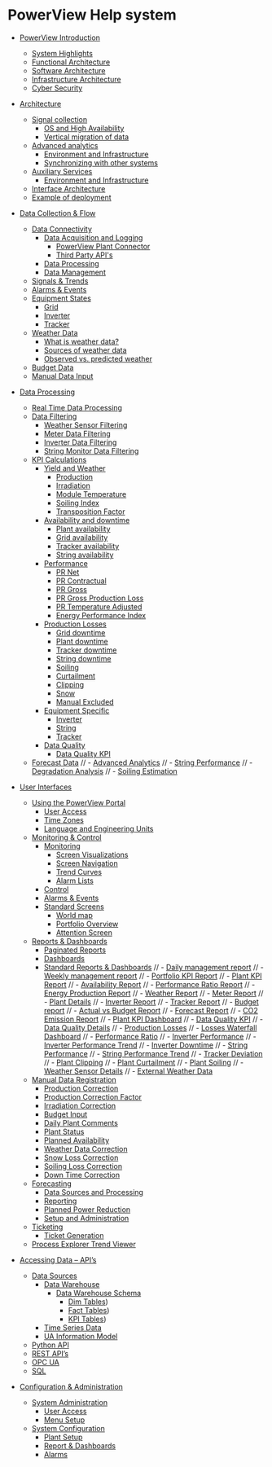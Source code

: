 # PowerView Help system

[](README.md)

- [PowerView Introduction](intro/README.md)
  - [System Highlights](intro/system_highlights.md)
  - [Functional Architecture](intro/functional_architecture.md)
  - [Software Architecture](intro/software_architecture.md)
  - [Infrastructure Architecture](intro/infrastructure_architecture.md)
  - [Cyber Security](intro/cyber_security.md)
- [Architecture](architecture/README.md)
  - [Signal collection](architecture/signals/README.md)
    - [OS and High Availability](architecture/signals/running_environment.md)
    - [Vertical migration of data](architecture/signals/vertical_migration.md)
  - [Advanced analytics](architecture/advanced_analytics/README.md)
    - [Environment and Infrastructure](architecture/advanced_analytics/running_environment.md)
    - [Synchronizing with other systems](architecture/advanced_analytics/synchronizing.md)
  - [Auxiliary Services](architecture/auxiliary/README.md)
    - [Environment and Infrastructure](architecture/auxiliary/running_environment.md)
  - [Interface Architecture](architecture/interfaces/README.md)
  - [Example of deployment](architecture/examples.md)
- [Data Collection & Flow](data_collection/README.md)
  - [Data Connectivity](data_collection/connectivity/README.md)
    - [Data Acquisition and Logging](data_collection/connectivity/logging/README.md)
      - [PowerView Plant Connector](data_collection/connectivity/logging/plant_connector.md)
      - [Third Party API's](data_collection/connectivity/logging/third_party_APIs.md)
    - [Data Processing](data_collection/connectivity/processing.md)
    - [Data Management](data_collection/connectivity/management.md)
  - [Signals & Trends](data_collection/signals_trends.md)
  - [Alarms & Events](data_collection/alarms_and_events.md)
  - [Equipment States](data_collection/equipment_states/README.md)
    - [Grid](data_collection/equipment_states/grid.md)
    - [Inverter](data_collection/equipment_states/inverter.md)
    - [Tracker](data_collection/equipment_states/tracker.md)
  - [Weather Data](data_collection/weather/README.md)
    - [What is weather data?](data_collection/weather/what_is_weather_data.md)
    - [Sources of weather data](data_collection/weather/sources_of_weather_data.md)
    - [Observed vs. predicted weather](data_collection/weather/observed_predicted_weather.md)
  - [Budget Data](data_collection/budget_data.md)
  - [Manual Data Input](data_collection/manual_data_input.md)
- [Data Processing](data_processing/README.md)
  - [Real Time Data Processing](data_processing/real_time_data_processing.md)
  - [Data Filtering](data_processing/data_filtering/README.md)
    - [Weather Sensor Filtering](data_processing/data_filtering/weather_sensor_filtering.md)
    - [Meter Data Filtering](data_processing/data_filtering/meter_data_filtering.md)
    - [Inverter Data Filtering](data_processing/data_filtering/inverter_data_filtering.md)
    - [String Monitor Data Filtering](data_processing/data_filtering/string_monitor_data_filtering.md)
  - [KPI Calculations](data_processing/kpi/README.md)
    - [Yield and Weather](data_processing/kpi/yield_and_weather/README.md)
      - [Production](data_processing/kpi/yield_and_weather/production.md)
      - [Irradiation](data_processing/kpi/yield_and_weather/irradiation.md)
      - [Module Temperature](data_processing/kpi/yield_and_weather/module_temperature.md)
      - [Soiling Index](data_processing/kpi/yield_and_weather/soiling_index.md)
      - [Transposition Factor](data_processing/kpi/yield_and_weather/transposition_factor.md)
    - [Availability and downtime](data_processing/kpi/availability_and_downtime/README.md)
      - [Plant availability](data_processing/kpi/availability_and_downtime/plant_availability.md)
      - [Grid availability](data_processing/kpi/availability_and_downtime/grid_availability.md)
      - [Tracker availability](data_processing/kpi/availability_and_downtime/tracker_availability.md)
      - [String availability](data_processing/kpi/availability_and_downtime/string_availability.md)
    - [Performance](data_processing/kpi/performance/README.md)
      - [PR Net](data_processing/kpi/performance/pr_net.md)
      - [PR Contractual](data_processing/kpi/performance/pr_contractual.md)
      - [PR Gross](data_processing/kpi/performance/pr_gross.md)
      - [PR Gross Production Loss](data_processing/kpi/performance/pr_gross_production_loss.md)
      - [PR Temperature Adjusted](data_processing/kpi/performance/pr_temperature_adjusted.md)
      - [Energy Performance Index](data_processing/kpi/performance/energy_performance_index.md)
    - [Production Losses](data_processing/kpi/production_losses/README.md)
      - [Grid downtime](data_processing/kpi/production_losses/grid_down_time_production_losses.md)
      - [Plant downtime](data_processing/kpi/production_losses/plant_down_time_production_losses.md)
      - [Tracker downtime](data_processing/kpi/production_losses/tracker_down_time_production_losses.md)
      - [String downtime](data_processing/kpi/production_losses/string_down_time_production_losses.md)
      - [Soiling](data_processing/kpi/production_losses/soiling_production_losses.md)
      - [Curtailment](data_processing/kpi/production_losses/curtailment_production_losses.md)
      - [Clipping](data_processing/kpi/production_losses/clipping_production_losses.md)
      - [Snow](data_processing/kpi/production_losses/snow_production_losses.md)
      - [Manual Excluded](data_processing/kpi/production_losses/manually_excluded_energy_losses.md)
    - [Equipment Specific](data_processing/kpi/equipment_specific/README.md)
      - [Inverter](data_processing/kpi/equipment_specific/equipment_inverter.md)
      - [String](data_processing/kpi/equipment_specific/equipment_string.md)
      - [Tracker](data_processing/kpi/equipment_specific/equipment_tracker.md)
    - [Data Quality](data_processing/kpi/data_quality/README.md)
      - [Data Quality KPI](data_processing/kpi/data_quality/data_quality_kpi.md)
  - [Forecast Data](data_processing/forecast_data.md)
//  - [Advanced Analytics](data_processing/advanced_analytics/README.md)
//    - [String Performance](data_processing/advanced_analytics/string_performance.md)
//    - [Degradation Analysis](data_processing/advanced_analytics/degradation_analysis.md)
//    - [Soiling Estimation](data_processing/advanced_analytics/soiling_estimation.md)

- [User Interfaces](user_interfaces/README.md)
  - [Using the PowerView Portal](user_interfaces/usage/README.md)
    - [User Access](user_interfaces/usage/user_access.md)
    - [Time Zones](user_interfaces/usage/time_zones.md)
    - [Language and Engineering Units](user_interfaces/usage/language_and_eu.md)
  - [Monitoring & Control](user_interfaces/monitoring_and_control/README.md)
    - [Monitoring](user_interfaces/monitoring_and_control/monitoring/README.md)
      - [Screen Visualizations](user_interfaces/monitoring_and_control/monitoring/screen_visualizations.md)
      - [Screen Navigation](user_interfaces/monitoring_and_control/monitoring/screen_navigation.md)
      - [Trend Curves](user_interfaces/monitoring_and_control/monitoring/trend_curves.md)
      - [Alarm Lists](user_interfaces/monitoring_and_control/monitoring/alarm_lists.md)
    - [Control](user_interfaces/monitoring_and_control/control.md)
    - [Alarms & Events](user_interfaces/monitoring_and_control/alarms_and_events.md)
    - [Standard Screens](user_interfaces/monitoring_and_control/standard_screens/README.md)
      - [World map](user_interfaces/monitoring_and_control/standard_screens/world_map.md)
      - [Portfolio Overview](user_interfaces/monitoring_and_control/standard_screens/portfolio_overview.md)
      - [Attention Screen](user_interfaces/monitoring_and_control/standard_screens/attention_screen.md)
  - [Reports & Dashboards](user_interfaces/reports_and_dashboards/README.md)
    - [Paginated Reports](user_interfaces/reports_and_dashboards/paginated_reports.md)
    - [Dashboards](user_interfaces/reports_and_dashboards/dashboards.md)
    - [Standard Reports & Dashboards](user_interfaces/reports_and_dashboards/standard/README.md)
//      - [Daily management report](user_interfaces/reports_and_dashboards/standard/daily_management_report.md)
//      - [Weekly management report](user_interfaces/reports_and_dashboards/standard/weekly_management_report.md)
//      - [Portfolio KPI Report](user_interfaces/reports_and_dashboards/standard/portfolio_kpi_report.md)
//      - [Plant KPI Report](user_interfaces/reports_and_dashboards/standard/plant_kpi_report.md)
//      - [Availability Report](user_interfaces/reports_and_dashboards/standard/availability_report.md)
//      - [Performance Ratio Report](user_interfaces/reports_and_dashboards/standard/performance_ratio)
//      - [Energy Production Report](user_interfaces/reports_and_dashboards/standard/energy_production_report.md)
//      - [Weather Report](user_interfaces/reports_and_dashboards/standard/weather_report.md)
//      - [Meter Report](user_interfaces/reports_and_dashboards/standard/meter_report.md)
//      - [Plant Details](user_interfaces/reports_and_dashboards/standard/plant_details.md)
//      - [Inverter Report](user_interfaces/reports_and_dashboards/standard/inverter_report.md)
//      - [Tracker Report](user_interfaces/reports_and_dashboards/standard/tracker_report.md)
//      - [Budget report](user_interfaces/reports_and_dashboards/standard/budget_report.md)
//      - [Actual vs Budget Report](user_interfaces/reports_and_dashboards/standard/actual_vs_budget_report.md)
//      - [Forecast Report](user_interfaces/reports_and_dashboards/standard/forecast_report.md)
//      - [CO2 Emission Report](user_interfaces/reports_and_dashboards/standard/co2_emission_report.md)
//      - [Plant KPI Dashboard](user_interfaces/reports_and_dashboards/standard/plant_kpi_dashboard.md)
//      - [Data Quality KPI](user_interfaces/reports_and_dashboards/standard/data_quality_kpi.md)
//      - [Data Quality Details](user_interfaces/reports_and_dashboards/standard/data_quality_details.md)
//      - [Production Losses](user_interfaces/reports_and_dashboards/standard/production_losses.md)
//      - [Losses Waterfall Dashboard](user_interfaces/reports_and_dashboards/standard/losses_waterfall_dashboard.md)
//      - [Performance Ratio](user_interfaces/reports_and_dashboards/standard/performance_ratio.md)
//      - [Inverter Performance](user_interfaces/reports_and_dashboards/standard/inverter_performance.md)
//      - [Inverter Performance Trend](user_interfaces/reports_and_dashboards/standard/inverter_performance_trend.md)
//      - [Inverter Downtime](user_interfaces/reports_and_dashboards/standard/inverter_downtime.md)
//      - [String Performance](user_interfaces/reports_and_dashboards/standard/string_performance.md)
//      - [String Performance Trend](user_interfaces/reports_and_dashboards/standard/string_performance.md)
//      - [Tracker Deviation](user_interfaces/reports_and_dashboards/standard/tracker_deviation.md)
//      - [Plant Clipping](user_interfaces/reports_and_dashboards/standard/plant_clipping.md)
//      - [Plant Curtailment](user_interfaces/reports_and_dashboards/standard/plant_curtailment.md)
//      - [Plant Soiling](user_interfaces/reports_and_dashboards/standard/plant_soiling.md)
//      - [Weather Sensor Details](user_interfaces/reports_and_dashboards/standard/weather_sensor_details.md)
//      - [External Weather Data](user_interfaces/reports_and_dashboards/standard/external_weather_data.md)
  - [Manual Data Registration](user_interfaces/manual/README.md)
    - [Production Correction](user_interfaces/manual/production_correction.md)
    - [Production Correction Factor](user_interfaces/manual/production_correction_factor.md)
    - [Irradiation Correction](user_interfaces/manual/irradiation_correction.md)
    - [Budget Input](user_interfaces/manual/budget_input.md)
    - [Daily Plant Comments](user_interfaces/manual/daily_plant_comments.md)
    - [Plant Status](user_interfaces/manual/plant_status.md)
    - [Planned Availability](user_interfaces/manual/planned_availability.md)
    - [Weather Data Correction](user_interfaces/manual/weather_data_correction.md)
    - [Snow Loss Correction](user_interfaces/manual/snow_loss_correction.md)
    - [Soiling Loss Correction](user_interfaces/manual/soiling_loss_correction.md)
    - [Down Time Correction](user_interfaces/manual/down_time_correction.md)
  - [Forecasting](user_interfaces/forecasting/README.md)
    - [Data Sources and Processing](user_interfaces/forecasting/data_sources_and_processing.md)
    - [Reporting](user_interfaces/forecasting/reporting.md)
    - [Planned Power Reduction](user_interfaces/forecasting/planned_power_reduction.md)
    - [Setup and Administration](user_interfaces/forecasting/setup_and_administration.md)
  - [Ticketing](user_interfaces/ticketing/README.md)
    - [Ticket Generation](user_interfaces/ticketing/ticket_generation.md)
  - [Process Explorer Trend Viewer](user_interfaces/process_explorer.md)

- [Accessing Data – API’s](data_access/README.md)
  - [Data Sources](data_access/data_sources/README.md)
    - [Data Warehouse](data_access/data_sources/data_warehouse/README.md)
      - [Data Warehouse Schema](data_access/data_sources/data_warehouse/data_warehouse_schema.md)
        - [Dim Tables](data_access/data_sources/data_warehouse/DimTables.md))
        - [Fact Tables](data_access/data_sources/data_warehouse/FactTables.md))
        - [KPI Tables](data_access/data_sources/data_warehouse/KPITables.md))
    - [Time Series Data](data_access/data_sources/time_series_data.md)
    - [UA Information Model](data_access/data_sources/ua_information_model.md)
  - [Python API](data_access/python_api.md)
  - [REST API’s](data_access/rest_api.md)
  - [OPC UA](data_access/opc_ua.md)
  - [SQL](data_access/sql.md)

- [Configuration & Administration](admin/README.md)
  - [System Administration](admin/README.md)
    - [User Access](admin/administration/user_access.md)
    - [Menu Setup](admin/administration/menu_setup.md)
  - [System Configuration](admin/README.md)
    - [Plant Setup](admin/configuration/plant_setup.md)
    - [Report & Dashboards](admin/configuration/report_and_dashboards.md)
    - [Alarms](admin/configuration/alarms.md)
